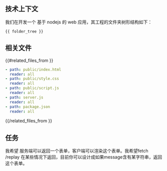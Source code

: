 ## 技术上下文

我们在开发一个 基于 nodejs 的 web 应用，其工程的文件夹树形结构如下：

```
{{ folder_tree }}
```

## 相关文件

{{#related_files_from }}
```yaml
- path: public/index.html
  reader: all
- path: public/style.css
  reader: all
- path: public/script.js
  reader: all  
- path: server.js
  reader: all    
- path: package.json
  reader: all    
```
{{/related_files_from }}

## 任务

我希望 服务端可以返回一个表单，客户端可以渲染这个表单。我希望fetch /replay 在某些情况下返回，目前你可以设计成如果message含有某字符串，返回这个表单。